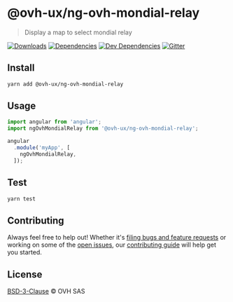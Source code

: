 # @ovh-ux/ng-ovh-mondial-relay

> Display a map to select mondial relay

[![Downloads](https://badgen.net/npm/dt/@ovh-ux/ng-ovh-mondial-relay)](https://npmjs.com/package/@ovh-ux/ng-ovh-mondial-relay) [![Dependencies](https://badgen.net/david/dep/ovh-ux/ng-ovh-mondial-relay)](https://npmjs.com/package/@ovh-ux/ng-ovh-mondial-relay?activeTab=dependencies) [![Dev Dependencies](https://badgen.net/david/dev/ovh-ux/ng-ovh-mondial-relay)](https://npmjs.com/package/@ovh-ux/ng-ovh-mondial-relay?activeTab=dependencies) [![Gitter](https://badgen.net/badge/gitter/ovh-ux/blue?icon=gitter)](https://gitter.im/ovh/ux)

## Install

```sh
yarn add @ovh-ux/ng-ovh-mondial-relay
```

## Usage

```js
import angular from 'angular';
import ngOvhMondialRelay from '@ovh-ux/ng-ovh-mondial-relay';

angular
  .module('myApp', [
    ngOvhMondialRelay,
  ]);
```

## Test

```sh
yarn test
```

## Contributing

Always feel free to help out! Whether it's [filing bugs and feature requests](https://github.com/ovh-ux/ng-ovh-mondial-relay/issues/new) or working on some of the [open issues](https://github.com/ovh-ux/ng-ovh-mondial-relay/issues), our [contributing guide](CONTRIBUTING.md) will help get you started.

## License

[BSD-3-Clause](LICENSE) © OVH SAS
